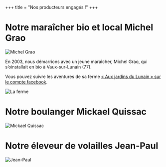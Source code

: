 +++
title = "Nos producteurs engagés !"
+++


# Notre maraîcher bio et local Michel Grao

![Michel Grao](/michel.jpg)

En 2003, nous démarrions avec un jeune maraîcher, Michel Grao, qui s’oinstallait en bio à Vaux-sur-Lunain (77).

Vous pouvez suivre les aventures de sa ferme [« Aux jardins du Lunain » sur le compte facebook](https://www.facebook.com/auxjardinsdulunain).

![La ferme](/choux.jpg)

# Notre boulanger Mickael Quissac

![Mickael Quissac](/farm-Mickael-QUISSAC.png)

# Notre éleveur de volailles Jean-Paul

![Jean-Paul](/jean-paul.png)
